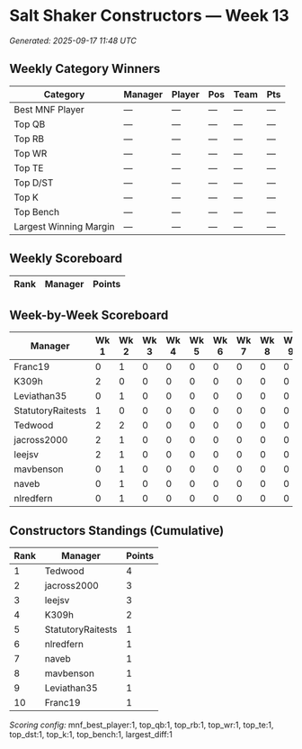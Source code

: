 # Salt Shaker Constructors — Week 13
_Generated: 2025-09-17 11:48 UTC_

## Weekly Category Winners
| Category | Manager | Player | Pos | Team | Pts |
|---|---|---|---|---|---|
| Best MNF Player | — | — | — | — | — |
| Top QB | — | — | — | — | — |
| Top RB | — | — | — | — | — |
| Top WR | — | — | — | — | — |
| Top TE | — | — | — | — | — |
| Top D/ST | — | — | — | — | — |
| Top K | — | — | — | — | — |
| Top Bench | — | — | — | — | — |
| Largest Winning Margin | — | — | — | — | — |

## Weekly Scoreboard
| Rank | Manager | Points |
|---|---|---|

## Week-by-Week Scoreboard
| Manager | Wk 1 | Wk 2 | Wk 3 | Wk 4 | Wk 5 | Wk 6 | Wk 7 | Wk 8 | Wk 9 | Wk 10 | Wk 11 | Wk 12 | Wk 13 | Total |
|---|---|---|---|---|---|---|---|---|---|---|---|---|---|---|
| Franc19 | 0 | 1 | 0 | 0 | 0 | 0 | 0 | 0 | 0 | 0 | 0 | 0 | 0 | 1 |
| K309h | 2 | 0 | 0 | 0 | 0 | 0 | 0 | 0 | 0 | 0 | 0 | 0 | 0 | 2 |
| Leviathan35 | 0 | 1 | 0 | 0 | 0 | 0 | 0 | 0 | 0 | 0 | 0 | 0 | 0 | 1 |
| StatutoryRaitests | 1 | 0 | 0 | 0 | 0 | 0 | 0 | 0 | 0 | 0 | 0 | 0 | 0 | 1 |
| Tedwood | 2 | 2 | 0 | 0 | 0 | 0 | 0 | 0 | 0 | 0 | 0 | 0 | 0 | 4 |
| jacross2000 | 2 | 1 | 0 | 0 | 0 | 0 | 0 | 0 | 0 | 0 | 0 | 0 | 0 | 3 |
| leejsv | 2 | 1 | 0 | 0 | 0 | 0 | 0 | 0 | 0 | 0 | 0 | 0 | 0 | 3 |
| mavbenson | 0 | 1 | 0 | 0 | 0 | 0 | 0 | 0 | 0 | 0 | 0 | 0 | 0 | 1 |
| naveb | 0 | 1 | 0 | 0 | 0 | 0 | 0 | 0 | 0 | 0 | 0 | 0 | 0 | 1 |
| nlredfern | 0 | 1 | 0 | 0 | 0 | 0 | 0 | 0 | 0 | 0 | 0 | 0 | 0 | 1 |

## Constructors Standings (Cumulative)
| Rank | Manager | Points |
|---|---|---|
| 1 | Tedwood | 4 |
| 2 | jacross2000 | 3 |
| 3 | leejsv | 3 |
| 4 | K309h | 2 |
| 5 | StatutoryRaitests | 1 |
| 6 | nlredfern | 1 |
| 7 | naveb | 1 |
| 8 | mavbenson | 1 |
| 9 | Leviathan35 | 1 |
| 10 | Franc19 | 1 |

_Scoring config:_ mnf_best_player:1, top_qb:1, top_rb:1, top_wr:1, top_te:1, top_dst:1, top_k:1, top_bench:1, largest_diff:1
